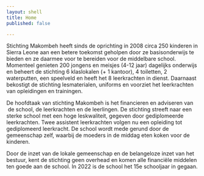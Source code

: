 ```yaml
---
layout: shell
title: Home
published: false

---
```

Stichting Makombeh heeft sinds de oprichting in 2008 circa 250 kinderen in Sierra Leone aan een betere toekomst geholpen door ze basisonderwijs te bieden en ze daarmee voor te bereiden voor de middelbare school. Momenteel genieten 200 jongens en meisjes (4-12 jaar) dagelijks onderwijs en beheert de stichting 6 klaslokalen (+ 1 kantoor), 4 toiletten, 2 waterputten, een speelveld en heeft het 8 leerkrachten in dienst. Daarnaast bekostigt de stichting lesmaterialen, uniforms en voorziet het leerkrachten van opleidingen en trainingen. 

De hoofdtaak van stichting Makombeh is het financieren en adviseren van  de school, de leerkrachten en de leerlingen. De stichting streeft naar een sterke school met een hoge leskwaliteit, gegeven door gediplomeerde leerkrachten. Twee assistent leerkrachten volgen nu een opleiding tot gediplomeerd leerkracht. De school wordt mede gerund door de gemeenschap zelf, waarbij de moeders in de middag eten koken voor de kinderen.

Door de inzet van de lokale gemeenschap en de belangeloze inzet van het bestuur, kent de stichting geen overhead en komen alle financiële middelen ten goede aan de school. In 2022 is de school het 15e schooljaar in gegaan.